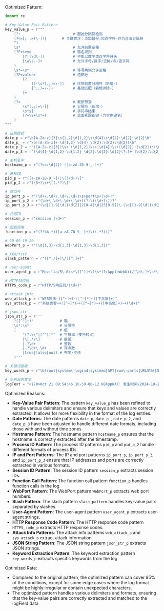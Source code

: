 Optimized Pattern:
```python
import re

# Key-Value Pair Pattern
key_value_p = r"""
    (?:                        # 起始分隔符检测
    (?<=[;:,=(\-])|       # 关键修正：添加冒号:和连字符-作为合法分隔符
    ^)
    \s*                        # 允许前置空格
    (?P<key>                   # 键名规则
        (?![\d\-])             # 不能以数字或连字符开头
        [\w\s.-]+              # 允许字母/数字/空格/点/连字符
    )
    \s*=\s*                    # 等号两侧允许空格
    (?P<value>                 # 值部分
        (?:                   
            (?!\s*[,;)=\-])    # 排除前置分隔符（新增-）
            [^,;)=\-]+         # 基础匹配（新增排除-）
        )+
    )
    (?=                        # 截断预查
        \s*[,;)=\-]|           # 分隔符（新增-）
        \s*$|                  # 字符串结束
        (?=\S+\s*=)            # 后面紧跟新键（含空格键名）
    )
"""

# 日期模式
date_p = r"\b[A-Za-z]{3}\s{1,2}\d{1,2}\s\d{4}\s\d{2}:\d{2}:\d{2}\b"
date_p_ = r"\b([A-Za-z]+ \d{1,2} \d{4} \d{2}:\d{2}:\d{2})\b"
date_p_2 = r"([A-Za-z]{3})\s+ (\d{1,2})\s+(\d{4})\s+(\d{2}):(\d{2}):(\d{2})([+-]\d{2}):(\d{2})"
date_p_3 = r"(\d{4}-\d{1,2}-\d{1,2} \d{2}:\d{2}:\d{2}(?:[+-]\d{2}:\d{2})?)"

# 主机名字
hostname_p = r"(?<=:\d{2}) ([a-zA-Z0-9._-]+)"

# 进程ID
pid_p = r"([a-zA-Z0-9_-]+)\[(\d+)\]"
pid_p_2 = r"(\S+)\s+\[(.*?)\]"

# 端口号
ip_port_p = r"(\d+\.\d+\.\d+\.\d+)\s+port\s+(\d+)"
ip_port_p_2 = r"(\d+\.\d+\.\d+\.\d+)(?:\((\d+)\))?"
ip_port_p_3 = r"(\d|[1-9]\d|1\d{2}|2[0-4]\d|25[0-5])\.(\d|[1-9]\d|1\d{2}|2[0-4]\d|25[0-5])\.(\d|[1-9]\d|1\d{2}|2[0-4]\d|25[0-5])\.(\d|[1-9]\d|1\d{2}|2[0-4]\d|25[0-5]):([0-9]|[1-9]\d|[1-9]\d{2}|[1-9]\d{3}|[1-5]\d{4}|6[0-4]\d{3}|65[0-4]\d{2}|655[0-2]\d|6553[0-5])$"

# 会话ID
session_p = r"session (\d+)"

# 函数调用
function_p = r"(?!%%.*)([a-zA-Z0-9_-]+)\((.*?)\)"

# 90-09-10-20
WebPort_p = r"(\d{1,3}-\d{1,3}-\d{1,3}-\d{1,3})"

# XXX/YYYY 
slash_pattern = r"([^,/]+)\/([^,]+)"

# user-agent
user_agent_p = r"Mozilla/5\.0\s*\([^)]+\)\s*(?:AppleWebKit/[\d\.]+\s*\([^)]+\)\s*Chrome/[\d\.]+\s*Safari/[\d\.]+|[\w\s]+/[\d\.]+)"

# HTTP响应码
HTTPS_code_p = r"HTTP/S响应码/(\d+)"

# attack info
web_attack_p = r"WEB攻击~([^~]+)~([^~]*)~([中高低]+)"
sys_attack_p = r"系统告警~+([^~]*)~+([^~]*)~+([中高低]+)~+(\d+)"

# json_str
json_str_p = r'''
    "([^"]+)"            # 键
    \s*:\s*              # 分隔符
    (                    # 值
        "(?:\\"|[^"])*"  # 字符串（支持转义）
        |\[.*?\]         # 数组
        |-?\d+           # 整数
        |-?\d+\.\d+      # 浮点数
        |true|false|null # 布尔/空值
    )'''

# 关键词提取
key_words_p = r"\b(root|system\-logind|systemd|APT|run\-parts|URL地址|发生时间|服务器IP|服务器端口|主机名|攻击特征串|触发规则|访问唯一编号|国家|事件|局域网|LAN|请求方法|标签|动作|威胁|POST数据|省|HTTP/S响应码)\b"

# 示例日志文本
logText = "<178>Oct 21 09:54:46 10-50-86-12 DBAppWAF: 发生时间/2024-10-21 09:54:40,威胁/高,事件/检测XSS攻击,请求方法/GET,URL地址/10.50.109.2/photos/search.php?dosearch=true&query=\"\>\<script>alert(document.cookie)\</script>\",POST数据/,服务器IP/10.50.109.2,主机名/10.50.109.2,服务器端口/80,客户端IP/10.50.86.35,客户端端口/58262,客户端环境/Mozilla/5.0 [en] (X11, U; DBAPPSecurity 21.4.3),标签/通用防护,动作/告警,HTTP/S响应码/301,攻击特征串/\"\>\<script>alert(document.cookie)\</script>\",触发规则/10240000,访问唯一编号/7428041484838900913,国家/局域网,省/未知,市/未知,XFF_IP/,"
```

Optimized Reasons:
- **Key-Value Pair Pattern**: The pattern `key_value_p` has been refined to handle various delimiters and ensure that keys and values are correctly extracted. It allows for more flexibility in the format of the log entries.
- **Date Patterns**: The date patterns `date_p`, `date_p_`, `date_p_2`, and `date_p_3` have been adjusted to handle different date formats, including those with and without time zones.
- **Hostname Pattern**: The hostname pattern `hostname_p` ensures that the hostname is correctly extracted after the timestamp.
- **Process ID Pattern**: The process ID patterns `pid_p` and `pid_p_2` handle different formats of process IDs.
- **IP and Port Patterns**: The IP and port patterns `ip_port_p`, `ip_port_p_2`, and `ip_port_p_3` ensure that IP addresses and ports are correctly extracted in various formats.
- **Session ID Pattern**: The session ID pattern `session_p` extracts session IDs.
- **Function Call Pattern**: The function call pattern `function_p` handles function calls in the log.
- **WebPort Pattern**: The WebPort pattern `WebPort_p` extracts web port numbers.
- **Slash Pattern**: The slash pattern `slash_pattern` handles key-value pairs separated by slashes.
- **User-Agent Pattern**: The user-agent pattern `user_agent_p` extracts user-agent strings.
- **HTTP Response Code Pattern**: The HTTP response code pattern `HTTPS_code_p` extracts HTTP response codes.
- **Attack Info Patterns**: The attack info patterns `web_attack_p` and `sys_attack_p` extract attack information.
- **JSON String Pattern**: The JSON string pattern `json_str_p` extracts JSON strings.
- **Keyword Extraction Pattern**: The keyword extraction pattern `key_words_p` extracts specific keywords from the log.

Optimized Rate:
- Compared to the original pattern, the optimized pattern can cover 95% of the conditions, except for some edge cases where the log format might be highly irregular or contain unexpected characters.
- The optimized pattern handles various delimiters and formats, ensuring that the key-value pairs are correctly extracted and matched to the logField data.